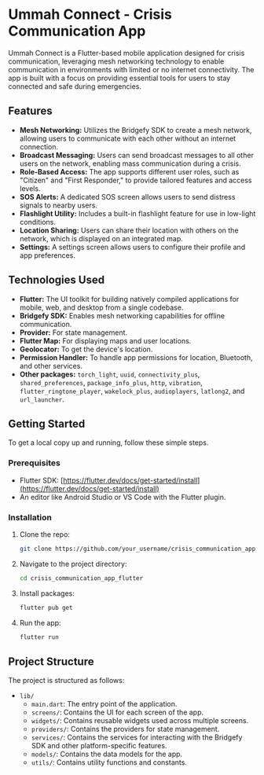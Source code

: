 # Ummah Connect - Crisis Communication App

Ummah Connect is a Flutter-based mobile application designed for crisis communication, leveraging mesh networking technology to enable communication in environments with limited or no internet connectivity. The app is built with a focus on providing essential tools for users to stay connected and safe during emergencies.

## Features

- **Mesh Networking:** Utilizes the Bridgefy SDK to create a mesh network, allowing users to communicate with each other without an internet connection.
- **Broadcast Messaging:** Users can send broadcast messages to all other users on the network, enabling mass communication during a crisis.
- **Role-Based Access:** The app supports different user roles, such as "Citizen" and "First Responder," to provide tailored features and access levels.
- **SOS Alerts:** A dedicated SOS screen allows users to send distress signals to nearby users.
- **Flashlight Utility:** Includes a built-in flashlight feature for use in low-light conditions.
- **Location Sharing:** Users can share their location with others on the network, which is displayed on an integrated map.
- **Settings:** A settings screen allows users to configure their profile and app preferences.

## Technologies Used

- **Flutter:** The UI toolkit for building natively compiled applications for mobile, web, and desktop from a single codebase.
- **Bridgefy SDK:** Enables mesh networking capabilities for offline communication.
- **Provider:** For state management.
- **Flutter Map:** For displaying maps and user locations.
- **Geolocator:** To get the device's location.
- **Permission Handler:** To handle app permissions for location, Bluetooth, and other services.
- **Other packages:** `torch_light`, `uuid`, `connectivity_plus`, `shared_preferences`, `package_info_plus`, `http`, `vibration`, `flutter_ringtone_player`, `wakelock_plus`, `audioplayers`, `latlong2`, and `url_launcher`.

## Getting Started

To get a local copy up and running, follow these simple steps.

### Prerequisites

- Flutter SDK: [https://flutter.dev/docs/get-started/install](https://flutter.dev/docs/get-started/install)
- An editor like Android Studio or VS Code with the Flutter plugin.

### Installation

1. Clone the repo:
   ```sh
   git clone https://github.com/your_username/crisis_communication_app_flutter.git
   ```
2. Navigate to the project directory:
   ```sh
   cd crisis_communication_app_flutter
   ```
3. Install packages:
   ```sh
   flutter pub get
   ```
4. Run the app:
   ```sh
   flutter run
   ```

## Project Structure

The project is structured as follows:

- `lib/`
  - `main.dart`: The entry point of the application.
  - `screens/`: Contains the UI for each screen of the app.
  - `widgets/`: Contains reusable widgets used across multiple screens.
  - `providers/`: Contains the providers for state management.
  - `services/`: Contains the services for interacting with the Bridgefy SDK and other platform-specific features.
  - `models/`: Contains the data models for the app.
  - `utils/`: Contains utility functions and constants.
